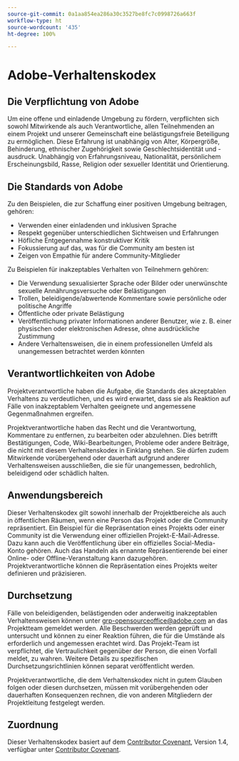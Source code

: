 ```yaml
---
source-git-commit: 0a1aa854ea286a30c3527be8fc7c0998726a663f
workflow-type: ht
source-wordcount: '435'
ht-degree: 100%

---
```

# Adobe-Verhaltenskodex

## Die Verpflichtung von Adobe

Um eine offene und einladende Umgebung zu fördern, verpflichten sich sowohl Mitwirkende als auch Verantwortliche, allen Teilnehmenden an einem Projekt und unserer Gemeinschaft eine belästigungsfreie Beteiligung zu ermöglichen. Diese Erfahrung ist unabhängig von Alter, Körpergröße, Behinderung, ethnischer Zugehörigkeit sowie Geschlechtsidentität und -ausdruck. Unabhängig von Erfahrungsniveau, Nationalität, persönlichem Erscheinungsbild, Rasse, Religion oder sexueller Identität und Orientierung.

## Die Standards von Adobe

Zu den Beispielen, die zur Schaffung einer positiven Umgebung beitragen, gehören:

* Verwenden einer einladenden und inklusiven Sprache
* Respekt gegenüber unterschiedlichen Sichtweisen und Erfahrungen
* Höfliche Entgegennahme konstruktiver Kritik
* Fokussierung auf das, was für die Community am besten ist
* Zeigen von Empathie für andere Community-Mitglieder

Zu Beispielen für inakzeptables Verhalten von Teilnehmern gehören:

* Die Verwendung sexualisierter Sprache oder Bilder oder unerwünschte sexuelle Annährungsversuche oder Belästigungen
* Trollen, beleidigende/abwertende Kommentare sowie persönliche oder politische Angriffe
* Öffentliche oder private Belästigung
* Veröffentlichung privater Informationen anderer Benutzer, wie z. B. einer physischen oder elektronischen Adresse, ohne ausdrückliche Zustimmung
* Andere Verhaltensweisen, die in einem professionellen Umfeld als unangemessen betrachtet werden könnten

## Verantwortlichkeiten von Adobe

Projektverantwortliche haben die Aufgabe, die Standards des akzeptablen Verhaltens zu verdeutlichen, und es wird erwartet, dass sie als Reaktion auf Fälle von inakzeptablem Verhalten geeignete und angemessene Gegenmaßnahmen ergreifen.

Projektverantwortliche haben das Recht und die Verantwortung, Kommentare zu entfernen, zu bearbeiten oder abzulehnen. Dies betrifft Bestätigungen, Code, Wiki-Bearbeitungen, Probleme oder andere Beiträge, die nicht mit diesem Verhaltenskodex in Einklang stehen. Sie dürfen zudem Mitwirkende vorübergehend oder dauerhaft aufgrund anderer Verhaltensweisen ausschließen, die sie für unangemessen, bedrohlich, beleidigend oder schädlich halten.

## Anwendungsbereich

Dieser Verhaltenskodex gilt sowohl innerhalb der Projektbereiche als auch in öffentlichen Räumen, wenn eine Person das Projekt oder die Community repräsentiert. Ein Beispiel für die Repräsentation eines Projekts oder einer Community ist die Verwendung einer offiziellen Projekt-E-Mail-Adresse. Dazu kann auch die Veröffentlichung über ein offizielles Social-Media-Konto gehören. Auch das Handeln als ernannte Repräsentierende bei einer Online- oder Offline-Veranstaltung kann dazugehören. Projektverantwortliche können die Repräsentation eines Projekts weiter definieren und präzisieren.

## Durchsetzung

Fälle von beleidigenden, belästigenden oder anderweitig inakzeptablen Verhaltensweisen können unter grp-opensourceoffice@adobe.com an das Projektteam gemeldet werden. Alle Beschwerden werden geprüft und untersucht und können zu einer Reaktion führen, die für die Umstände als erforderlich und angemessen erachtet wird. Das Projekt-Team ist verpflichtet, die Vertraulichkeit gegenüber der Person, die einen Vorfall meldet, zu wahren. Weitere Details zu spezifischen Durchsetzungsrichtlinien können separat veröffentlicht werden.

Projektverantwortliche, die dem Verhaltenskodex nicht in gutem Glauben folgen oder diesen durchsetzen, müssen mit vorübergehenden oder dauerhaften Konsequenzen rechnen, die von anderen Mitgliedern der Projektleitung festgelegt werden.

## Zuordnung

Dieser Verhaltenskodex basiert auf dem [Contributor Covenant](https://www.contributor-covenant.org/), Version 1.4, verfügbar unter [Contributor Covenant](https://www.contributor-covenant.org/version/1/4/code-of-conduct/).



